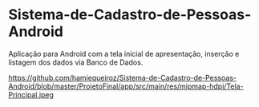 # Sistema-de-Cadastro-de-Pessoas-Android
Aplicação para Android com a tela inicial de apresentação,  inserção e listagem dos dados via Banco de Dados. 


https://github.com/hamiequeiroz/Sistema-de-Cadastro-de-Pessoas-Android/blob/master/ProjetoFinal/app/src/main/res/mipmap-hdpi/Tela-Principal.jpeg
